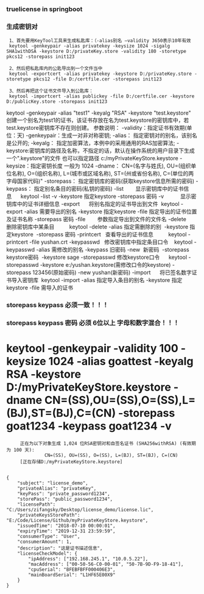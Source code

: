  
 ### truelicense in springboot
 
 ### 生成密钥对
     
     1、首先要用KeyTool工具来生成私匙库：（-alias别名 –validity 3650表示10年有效
     keytool -genkeypair -alias privatekey -keysize 1024 -sigalg SHA1withDSA -keystore D:/privateKey.store -validity 180 -storetype pkcs12 -storepass init123
  
     2、然后把私匙库内的公匙导出到一个文件当中
     keytool -exportcert -alias privatekey -keystore D:/privateKey.store -storetype pkcs12 -file D:/certfile.cer -storepass init123
 
     3、然后再把这个证书文件导入到公匙库：
     keytool -importcert -alias publickey -file D:/certfile.cer -keystore D:/publicKey.store -storepass init123 
 
 
 
 keytool -genkeypair -alias "test1" -keyalg "RSA" -keystore "test.keystore"  
 创建一个别名为test1的证书，该证书存放在名为test.keystore的密钥库中，若test.keystore密钥库不存在则创建。
 参数说明：
 -validity：指定证书有效期(单位：天)
 -genkeypair：生成一对非对称密钥;
 -alias：  指定密钥对的别名，该别名是公开的;
 -keyalg： 指定加密算法，本例中的采用通用的RAS加密算法;
 -keystore:密钥库的路径及名称，不指定的话，默认在操作系统的用户目录下生成一个".keystore"的文件  也可以指定路径  c:/myPrivateKeyStore.keystore 
 -keysize：指定密钥长度 一般为 1024
 -dname：  CN=(名字与姓氏), OU=(组织单位名称), O=(组织名称), L=(城市或区域名称), ST=(州或省份名称), C=(单位的两字母国家代码)"
 -storepass：  指定密钥库的密码(获取keystore信息所需的密码)
 -keypass： 指定别名条目的密码(私钥的密码)
-list        显示密钥库中的证书信息      keytool -list -v -keystore 指定keystore -storepass 密码
-v           显示密钥库中的证书详细信息
-export      将别名指定的证书导出到文件  keytool -export -alias 需要导出的别名 -keystore 指定keystore -file 指定导出的证书位置及证书名称 -storepass 密码
-file        参数指定导出到文件的文件名
-delete      删除密钥库中某条目          keytool -delete -alias 指定需删除的别  -keystore 指定keystore  -storepass 密码
-printcert   查看导出的证书信息          keytool -printcert -file yushan.crt
-keypasswd   修改密钥库中指定条目口令    keytool -keypasswd -alias 需修改的别名 -keypass 旧密码 -new  新密码  -storepass keystore密码  -keystore sage
-storepasswd 修改keystore口令      keytool -storepasswd -keystore e:/yushan.keystore(需修改口令的keystore) -storepass 123456(原始密码) -new yushan(新密码)
-import      将已签名数字证书导入密钥库  keytool -import -alias 指定导入条目的别名 -keystore 指定keystore -file 需导入的证书
 
###  storepass keypass  必须一致！！！
###  storepass keypass  密码 必须 6位以上 字母和数字混合！！！
 # keytool -genkeypair -validity 100 -keysize 1024 -alias goattest -keyalg RSA  -keystore D:/myPrivateKeyStore.keystore -dname CN=(SS),OU=(SS),O=(SS),L=(BJ),ST=(BJ),C=(CN) -storepass goat1234 -keypass goat1234 -v 
         正在为以下对象生成 1,024 位RSA密钥对和自签名证书 (SHA256withRSA) (有效期为 100 天):
                  CN=(SS), OU=(SS), O=(SS), L=(BJ), ST=(BJ), C=(CN)
         [正在存储D:/myPrivateKeyStore.keystore]


    {
        "subject": "license_demo",
        "privateAlias": "privateKey",
        "keyPass": "private_password1234",
        "storePass": "public_password1234",
        "licensePath": "C:/Users/zifangsky/Desktop/license_demo/license.lic",
        "privateKeysStorePath": "E:/Code/License/Github/myPrivateKeyStore.keystore",
        "issuedTime": "2018-07-10 00:00:01",
        "expiryTime": "2019-12-31 23:59:59",
        "consumerType": "User",
        "consumerAmount": 1,
        "description": "这是证书描述信息",
        "licenseCheckModel": {
            "ipAddress": ["192.168.245.1", "10.0.5.22"],
            "macAddress": ["00-50-56-C0-00-01", "50-7B-9D-F9-18-41"],
            "cpuSerial": "BFEBFBFF000406E3",
            "mainBoardSerial": "L1HF65E00X9"
        }
    }